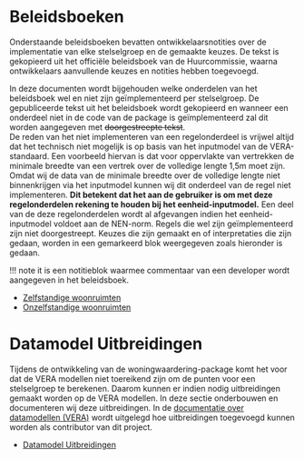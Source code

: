 # Beleidsboeken

Onderstaande beleidsboeken bevatten ontwikkelaarsnotities over de implementatie van elke stelselgroep en de gemaakte keuzes.
De tekst is gekopieerd uit het officiële beleidsboek van de Huurcommissie, waarna ontwikkelaars aanvullende keuzes en notities hebben toegevoegd.

In deze documenten wordt bijgehouden welke onderdelen van het beleidsboek wel en niet zijn geïmplementeerd per stelselgroep. De gepubliceerde tekst uit het beleidsboek wordt gekopieerd en wanneer een onderdeel niet in de code van de package is geïmplementeerd zal dit worden aangegeven met ~~doorgestreepte tekst~~.  
De reden van het niet implementeren van een regelonderdeel is vrijwel altijd dat het technisch niet mogelijk is op basis van het inputmodel van de VERA-standaard. Een voorbeeld hiervan is dat voor oppervlakte van vertrekken de minimale breedte van een vertrek over de volledige lengte 1,5m moet zijn. Omdat wij de data van de minimale breedte over de volledige lengte niet binnenkrijgen via het inputmodel kunnen wij dit onderdeel van de regel niet implementeren. **Dit betekent dat het aan de gebruiker is om met deze regelonderdelen rekening te houden bij het eenheid-inputmodel.** Een deel van de deze regelonderdelen wordt al afgevangen indien het eenheid-inputmodel voldoet aan de NEN-norm.
Regels die wel zijn geïmplementeerd zijn niet doorgestreept.
Keuzes die zijn gemaakt en of interpretaties die zijn gedaan, worden in een gemarkeerd blok weergegeven zoals hieronder is gedaan.

!!! note
    it is een notitieblok waarmee commentaar van een developer wordt aangegeven in het beleidsboek.

- [Zelfstandige woonruimten](implementatietoelichting-beleidsboeken/zelfstandige_woonruimten.md)
- [Onzelfstandige woonruimten](implementatietoelichting-beleidsboeken/onzelfstandige_woonruimten.md)

# Datamodel Uitbreidingen

Tijdens de ontwikkeling van de woningwaardering-package komt het voor dat de VERA modellen niet toereikend zijn om de punten voor een stelselgroep te berekenen.
Daarom kunnen er indien nodig uitbreidingen gemaakt worden op de VERA modellen. In deze sectie onderbouwen en documenteren wij deze uitbreidingen.
In de [documentatie over datamodellen (VERA)](https://woningwaardering.readthedocs.io/nl/latest/contribute.html#datamodellen) wordt uitgelegd hoe uitbreidingen toegevoegd kunnen worden als contributor van dit project.

- [Datamodel Uitbreidingen](datamodel_uitbreidingen.md)

